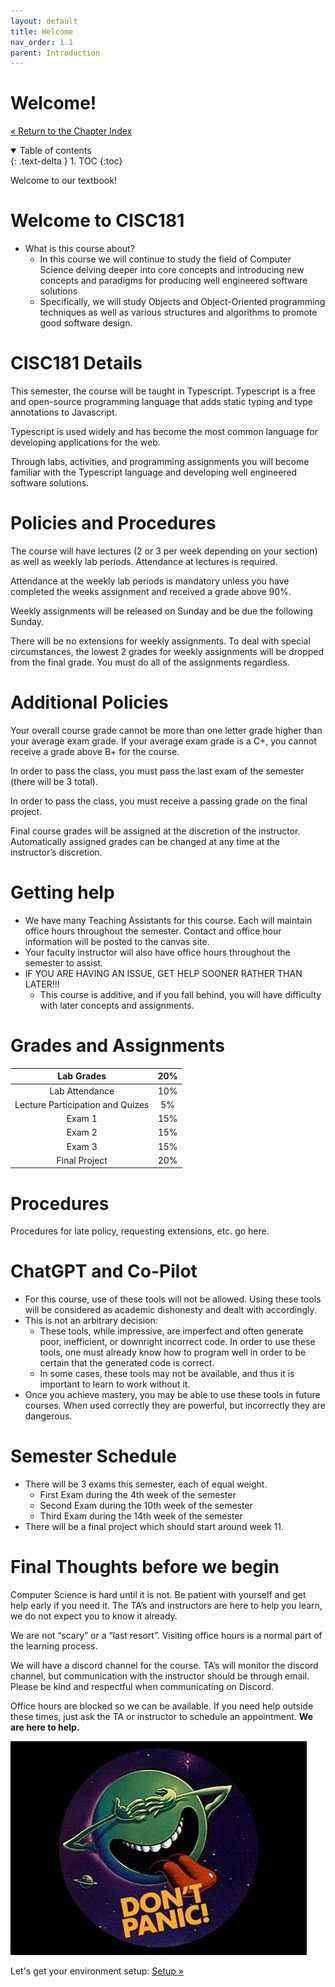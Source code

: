 ```yaml
---
layout: default
title: Welcome
nav_order: 1.1
parent: Introduction
---
```


# Welcome!

[&laquo; Return to the Chapter Index](index.md)

<details open markdown="block">
  <summary>
    Table of contents
  </summary>
  {: .text-delta }
1. TOC
{:toc}
</details>

Welcome to our textbook!

# Welcome to CISC181

* What is this course about?
  * In this course we will continue to study the field of Computer Science delving deeper into core concepts and introducing new concepts and paradigms for producing well engineered software solutions
  * Specifically\, we will study Objects and Object\-Oriented programming techniques as well as various structures and algorithms to promote good software design\.

# CISC181 Details

This semester\, the course will be taught in Typescript\.  Typescript is a free and open\-source programming language that adds static typing and type annotations to Javascript\.

Typescript is used widely and has become the most common language for developing applications for the web\.

Through labs\, activities\, and programming assignments you will become familiar with the Typescript language and developing well engineered software solutions\.

# Policies and Procedures

The course will have lectures \(2 or 3 per week depending on your section\) as well as weekly lab periods\.  Attendance at lectures is required\.

Attendance at the weekly lab periods is mandatory unless you have completed the weeks assignment and received a grade above 90%\.

Weekly assignments will be released on Sunday and be due the following Sunday\.

There will be no extensions for weekly assignments\.  To deal with special circumstances\, the lowest 2 grades for weekly assignments will be dropped from the final grade\.  You must do all of the assignments regardless\.

# Additional Policies

Your overall course grade cannot be more than one letter grade higher than your average exam grade\.  If your average exam grade is a C\+\, you cannot receive a grade above B\+ for the course\.

In order to pass the class\, you must pass the last exam of the semester \(there will be 3 total\)\.

In order to pass the class\, you must receive a passing grade on the final project\.

Final course grades will be assigned at the discretion of the instructor\.  Automatically assigned grades can be changed at any time at the instructor’s discretion\.

# Getting help

* We have many Teaching Assistants for this course\.  Each will maintain office hours throughout the semester\.  Contact and office hour information will be posted to the canvas site\.
* Your faculty instructor will also have office hours throughout the semester to assist\.
* IF YOU ARE HAVING AN ISSUE\, GET HELP SOONER RATHER THAN LATER\!\!\!
  * This course is additive\, and if you fall behind\, you will have difficulty with later concepts and assignments\.

# Grades and Assignments

| Lab Grades | 20% |
| :-: | :-: |
| Lab Attendance | 10% |
| Lecture Participation and Quizes | 5% |
| Exam 1 | 15% |
| Exam 2 | 15% |
| Exam 3 | 15% |
| Final Project | 20% |

# Procedures

Procedures for late policy\, requesting extensions\, etc\. go here\.

# ChatGPT and Co-Pilot

* For this course\, use of these tools will not be allowed\.  Using these tools will be considered as academic dishonesty and dealt with accordingly\.
* This is not an arbitrary decision:
  * These tools\, while impressive\, are imperfect and often generate poor\, inefficient\, or downright incorrect code\.  In order to use these tools\, one must already know how to program well in order to be certain that the generated code is correct\.
  * In some cases\, these tools may not be available\, and thus it is important to learn to work without it\.
* Once you achieve mastery\, you may be able to use these tools in future courses\.  When used correctly they are powerful\, but incorrectly they are dangerous\.

# Semester Schedule

* There will be 3 exams this semester\, each of equal weight\.
  * First Exam during the 4th week of the semester
  * Second Exam during the 10th week of the semester
  * Third Exam during the 14th week of the semester
* There will be a final project which should start around week 11\.

# Final Thoughts before we begin

Computer Science is hard until it is not\.  Be patient with yourself and get help early if you need it\.  The TA’s and instructors are here to help you learn\, we do not expect you to know it already\.

We are not “scary” or a “last resort”\.  Visiting office hours is a normal part of the learning process\.

We will have a discord channel for the course\.  TA’s will monitor the discord channel\, but communication with the instructor should be through email\.  Please be kind and respectful when communicating on Discord\.

Office hours are blocked so we can be available\.  If you need help outside these times\, just ask the TA or instructor to schedule an appointment\.   __We are here to help\.__

![](../../images/CISC181-Week%2010.jpg)

Let's get your environment setup: [Setup &raquo;](../1-introduction/setup.md)